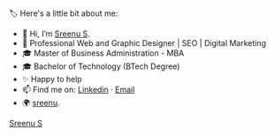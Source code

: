  🏷️ Here's a little bit about me:
- 👋 Hi, I’m <a href="https://sreenus.in/">Sreenu S</a>.
- 🚀 Professional Web and Graphic Designer | SEO | Digital Marketing 
- 🎓 Master of Business Administration - MBA
- 🎓 Bachelor of Technology (BTech Degree)
- ✨ Happy to help
- 📫 Find me on: <a href="https://www.linkedin.com/in/sreenus/">Linkedin</a> · <a href="mailto:infosreenus@gmail.com">Email</a>
- 🌍 <a href="https://sreenus.in/">sreenu</a>.

<!---
infosreenus/infosreenus is a ✨ special ✨ repository because its `README.md` (this file) appears on your GitHub profile.
You can click the Preview link to take a look at your changes.
--->
<div class="badge-base LI-profile-badge" data-locale="en_US" data-size="large" data-theme="dark" data-type="HORIZONTAL" data-vanity="sreenus" data-version="v1"><a class="badge-base__link LI-simple-link" href="https://in.linkedin.com/in/sreenus?trk=profile-badge">Sreenu S</a></div>
              
